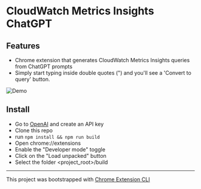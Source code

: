 # CloudWatch Metrics Insights ChatGPT 

## Features

- Chrome extension that generates CloudWatch Metrics Insights queries from ChatGPT prompts
- Simply start typing inside double quotes (") and you'll see a 'Convert to query' button.

![Demo](./images/demo.gif)

## Install
* Go to [OpenAI](https://platform.openai.com/account/api-keys) and create an API key
* Clone this repo
* run `npm install && npm run build`
* Open chrome://extensions
* Enable the "Developer mode" toggle 
* Click on the "Load unpacked" button
* Select the folder <project_root>/build

---

This project was bootstrapped with [Chrome Extension CLI](https://github.com/dutiyesh/chrome-extension-cli)


